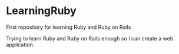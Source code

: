 # LearningRuby
First repository for learning Ruby and Ruby on Rails

Trying to learn Ruby and Ruby on Rails enough so I can create a web application.

